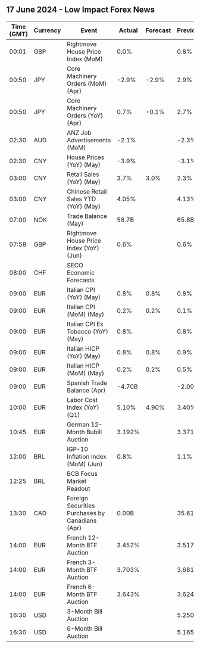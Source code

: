 ## 17 June 2024 - Low Impact Forex News

| Time (GMT) | Currency | Event | Actual | Forecast | Previous |
|------|----------|-------|--------|----------|----------|
| 00:01 | GBP | Rightmove House Price Index (MoM) | 0.0% |  | 0.8% |
| 00:50 | JPY | Core Machinery Orders (MoM) (Apr) | -2.9% | -2.9% | 2.9% |
| 00:50 | JPY | Core Machinery Orders (YoY) (Apr) | 0.7% | -0.1% | 2.7% |
| 02:30 | AUD | ANZ Job Advertisements (MoM) | -2.1% |  | -2.3% |
| 02:30 | CNY | House Prices (YoY) (May) | -3.9% |  | -3.1% |
| 03:00 | CNY | Retail Sales (YoY) (May) | 3.7% | 3.0% | 2.3% |
| 03:00 | CNY | Chinese Retail Sales YTD (YoY) (May) | 4.05% |  | 4.13% |
| 07:00 | NOK | Trade Balance (May) | 58.7B |  | 65.8B |
| 07:58 | GBP | Rightmove House Price Index (YoY) (Jun) | 0.6% |  | 0.6% |
| 08:00 | CHF | SECO Economic Forecasts |  |  |  |
| 09:00 | EUR | Italian CPI (YoY) (May) | 0.8% | 0.8% | 0.8% |
| 09:00 | EUR | Italian CPI (MoM) (May) | 0.2% | 0.2% | 0.1% |
| 09:00 | EUR | Italian CPI Ex Tobacco (YoY) (May) | 0.8% |  | 0.8% |
| 09:00 | EUR | Italian HICP (YoY) (May) | 0.8% | 0.8% | 0.9% |
| 09:00 | EUR | Italian HICP (MoM) (May) | 0.2% | 0.2% | 0.5% |
| 09:00 | EUR | Spanish Trade Balance (Apr) | -4.70B |  | -2.00B |
| 10:00 | EUR | Labor Cost Index (YoY) (Q1) | 5.10% | 4.90% | 3.40% |
| 10:45 | EUR | German 12-Month Bubill Auction | 3.192% |  | 3.371% |
| 12:00 | BRL | IGP-10 Inflation Index (MoM) (Jun) | 0.8% |  | 1.1% |
| 12:25 | BRL | BCB Focus Market Readout |  |  |  |
| 13:30 | CAD | Foreign Securities Purchases by Canadians (Apr) | 0.00B |  | 35.61B |
| 14:00 | EUR | French 12-Month BTF Auction | 3.452% |  | 3.517% |
| 14:00 | EUR | French 3-Month BTF Auction | 3.703% |  | 3.681% |
| 14:00 | EUR | French 6-Month BTF Auction | 3.643% |  | 3.624% |
| 16:30 | USD | 3-Month Bill Auction |  |  | 5.250% |
| 16:30 | USD | 6-Month Bill Auction |  |  | 5.165% |
